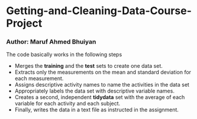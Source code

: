 # Getting-and-Cleaning-Data-Course-Project
### Author: Maruf Ahmed Bhuiyan


The code basically works in the following steps
+ Merges the __training__ and the __test__ sets to create one data set.
+ Extracts only the measurements on the mean and standard deviation for each measurement.
+ Assigns descriptive activity names to name the activities in the data set
+ Appropriately labels the data set with descriptive variable names.
+ Creates a second, independent __tidydata__ set with the average of each variable for each activity and each subject.
+ Finally, writes the data in a text file as instructed in the assignment.

